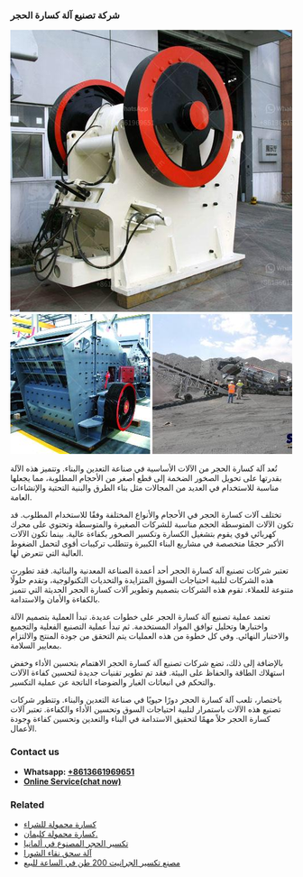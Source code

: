 <h3>شركة تصنيع آلة كسارة الحجر</h3><img src='1701852374.jpg' alt=''><p>تُعد آلة كسارة الحجر من الآلات الأساسية في صناعة التعدين والبناء. وتتميز هذه الآلة بقدرتها على تحويل الصخور الضخمة إلى قطع أصغر من الأحجام المطلوبة، مما يجعلها مناسبة للاستخدام في العديد من المجالات مثل بناء الطرق والبنية التحتية والإنشاءات العامة.</p><p>تختلف آلات كسارة الحجر في الأحجام والأنواع المختلفة وفقًا للاستخدام المطلوب. قد تكون الآلات المتوسطة الحجم مناسبة للشركات الصغيرة والمتوسطة وتحتوي على محرك كهربائي قوي يقوم بتشغيل الكسارة وتكسير الصخور بكفاءة عالية. بينما تكون الآلات الأكبر حجمًا متخصصة في مشاريع البناء الكبيرة وتتطلب تركيبات أقوى لتحمل الضغوط العالية التي تتعرض لها.</p><p>تعتبر شركات تصنيع آلة كسارة الحجر أحد أعمدة الصناعة المعدنية والبنائية. فقد تطورت هذه الشركات لتلبية احتياجات السوق المتزايدة والتحديات التكنولوجية، وتقدم حلولًا متنوعة للعملاء. تقوم هذه الشركات بتصميم وتطوير آلات كسارة الحجر الحديثة التي تتميز بالكفاءة والأمان والاستدامة.</p><p>تعتمد عملية تصنيع آلة كسارة الحجر على خطوات عديدة. تبدأ العملية بتصميم الآلة واختبارها وتحليل توافق المواد المستخدمة. ثم تبدأ عملية التصنيع الفعلية والتجميع والاختبار النهائي. وفي كل خطوة من هذه العمليات يتم التحقق من جودة المنتج والالتزام بمعايير السلامة.</p><p>بالإضافة إلى ذلك، تضع شركات تصنيع آلة كسارة الحجر الاهتمام بتحسين الأداء وخفض استهلاك الطاقة والحفاظ على البيئة. فقد تم تطوير تقنيات جديدة لتحسين كفاءة الآلات والتحكم في انبعاثات الغبار والضوضاء الناتجة عن عملية التكسير.</p><p>باختصار، تلعب آلة كسارة الحجر دورًا حيويًا في صناعة التعدين والبناء. وتتطور شركات تصنيع هذه الآلات باستمرار لتلبية احتياجات السوق وتحسين الأداء والكفاءة. تعتبر آلات كسارة الحجر حلاً مهمًا لتحقيق الاستدامة في البناء والتعدين وتحسين كفاءة وجودة الأعمال.</p><h3>Contact us</h3><ul><li><strong>Whatsapp:&nbsp;<a href="https://wa.me/8613661969651">+8613661969651</a></strong></li><li><a href="https://swt.shibang-china.com/?git&amp;zhl&amp;شركة تصنيع آلة كسارة الحجر"><strong>Online Service(chat now)</strong></a></li></ul><h3>Related</h3><ul><li><a href='كسارة محمولة للشراء.md'>كسارة محمولة للشراء</a></li><li><a href='كسارة محمولة كليمان.md'>كسارة محمولة كليمان.</a></li><li><a href='تكسير الحجر المصنوع في ألمانيا.md'>تكسير الحجر المصنوع في ألمانيا</a></li><li><a href='آلة سحق نقاء الشورا.md'>آلة سحق نقاء الشورا</a></li><li><a href='مصنع تكسير الجرانيت 200 طن في الساعة للبيع.md'>مصنع تكسير الجرانيت 200 طن في الساعة للبيع</a></li></ul>